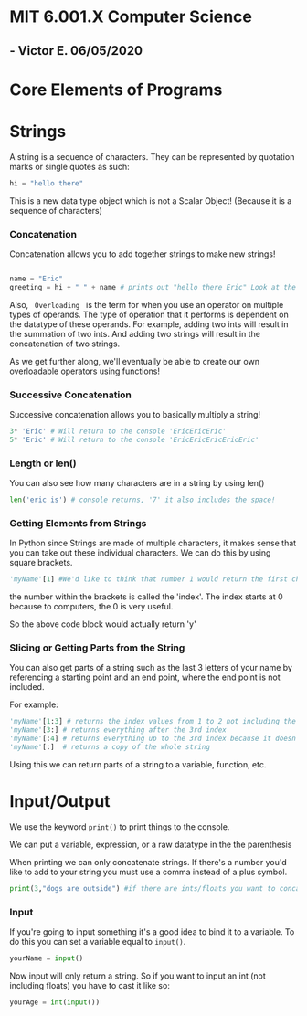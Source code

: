 # MIT 6.001.X Computer Science 

## - Victor E. 06/05/2020

# Core Elements of Programs

# Strings

A string is a sequence of characters. They can be represented by quotation marks or single quotes as such:

```python
hi = "hello there"
```

This is a new data type object which is not a Scalar Object! (Because it is a sequence of characters)

### Concatenation

Concatenation allows you to add together strings to make new strings!

```python

name = "Eric"
greeting = hi + " " + name # prints out "hello there Eric" Look at the previous code block for the value of variable "hi"
```

Also, <code> Overloading </code> is the term for when you use an operator on multiple types of operands. The type of operation that it performs is dependent on the datatype of these operands. For example, adding two ints will result in the summation of two ints. And adding two strings will result in the concatenation of two strings. 

As we get further along, we'll eventually be able to create our own overloadable operators using functions!

### Successive Concatenation

Successive concatenation allows you to basically multiply a string!

```python
3* 'Eric' # Will return to the console 'EricEricEric'
5* 'Eric' # Will return to the console 'EricEricEricEricEric'
```

### Length or len()

You can also see how many characters are in a string by using len()
```python
len('eric is') # console returns, '7' it also includes the space!
```
### Getting Elements from Strings

In Python since Strings are made of multiple characters, it makes sense that you can take out these individual characters. We can do this by using square brackets. 

```python
'myName'[1] #We'd like to think that number 1 would return the first character but it doesnt
```

the number within the brackets is called the 'index'. The index starts at 0 because to computers, the 0 is very useful. 

So the above code block would actually return 'y'

### Slicing or Getting Parts from the String

You can also get parts of a string such as the last 3 letters of your name by referencing a starting point and an end point, where the end point is not included.

For example:

```python
'myName'[1:3] # returns the index values from 1 to 2 not including the 3rd index
'myName'[3:] # returns everything after the 3rd index
'myName'[:4] # returns everything up to the 3rd index because it doesn't include the 4th index
'myName'[:]  # returns a copy of the whole string
```

Using this we can return parts of a string to a variable, function, etc.

# Input/Output

We use the keyword <code>print()</code> to print things to the console.

We can put a variable, expression, or a raw datatype in the the parenthesis

When printing we can only concatenate strings. If there's a number you'd like to add to your string you must use a comma instead of a plus symbol.

```python
print(3,"dogs are outside") #if there are ints/floats you want to concatenate to a string
```

### Input

If you're going to input something it's a good idea to bind it to a variable. To do this you can set a variable equal to <code>input()</code>.

```python
yourName = input()
```

Now input will only return a string. So if you want to input an int (not including floats) you have to cast it like so:

```python
yourAge = int(input())
```